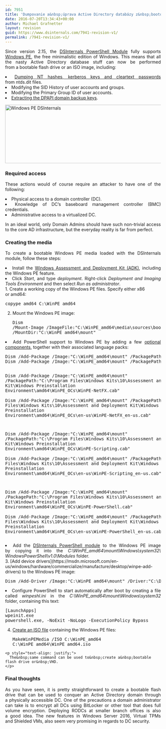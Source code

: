 ```yaml
---
id: 7951
title: 'Dumpovanie a&nbsp;úprava Active Directory databázy z&nbsp;bootovateľnej flashky'
date: 2016-07-20T13:34:43+00:00
author: Michael Grafnetter
layout: revision
guid: https://www.dsinternals.com/7941-revision-v1/
permalink: /7941-revision-v1/
---
```

<p style="text-align: justify;">
  Since&nbsp;version 2.15, the&nbsp;<a href="https://github.com/MichaelGrafnetter/DSInternals">DSInternals PowerShell Module</a> fully supports <a href="https://msdn.microsoft.com/en-us/windows/hardware/commercialize/manufacture/desktop/winpe-intro">Windows PE</a>, the&nbsp;free minimalistic edition of&nbsp;Windows. This means that&nbsp;all the&nbsp;nasty Active Directory database stuff can now&nbsp;be performed from&nbsp;a&nbsp;bootable flash drive or&nbsp;an ISO image, including:
</p>

<li style="text-align: justify;">
  <a href="https://www.dsinternals.com/en/dumping-ntds-dit-files-using-powershell/">Dumping NT hashes, kerberos keys and&nbsp;cleartext passwords</a> from&nbsp;ntds.dit files.
</li>
<li style="text-align: justify;">
  Modifying the&nbsp;SID History of&nbsp;user accounts and&nbsp;groups.
</li>
<li style="text-align: justify;">
  Modifying the&nbsp;Primary Group ID of&nbsp;user accounts.
</li>
<li style="text-align: justify;">
  <a href="https://www.dsinternals.com/en/retrieving-dpapi-backup-keys-from-active-directory/">Extracting the&nbsp;DPAPI domain backup keys</a>.
</li>

[<img class="aligncenter size-full wp-image-7881" src="https://www.dsinternals.com/wp-content/uploads/winpe.png" alt="Windows PE DSInternals" width="570" height="189" srcset="https://www.dsinternals.com/wp-content/uploads/winpe.png 570w, https://www.dsinternals.com/wp-content/uploads/winpe-300x99.png 300w" sizes="(max-width: 570px) 100vw, 570px" />](https://www.dsinternals.com/wp-content/uploads/winpe.png)

### Required access

<p style="text-align: justify;">
  These actions would of&nbsp;course require an attacker to&nbsp;have one of&nbsp;the following:
</p>

<li style="text-align: justify;">
  Physical access to&nbsp;a domain controller (DC).
</li>
<li style="text-align: justify;">
  Knowledge of&nbsp;DC&#8217;s <span class="st">baseboard management controller (BMC) credentials.</span>
</li>
<li style="text-align: justify;">
  Administrative access to&nbsp;a virtualized DC.
</li>

<p style="text-align: justify;">
  In&nbsp;an ideal world, only Domain Admins should have such non-trivial access to&nbsp;the core AD infrastructure, but&nbsp;the&nbsp;everyday reality is&nbsp;far from&nbsp;perfect.
</p>

<h3 style="text-align: justify;">
  Creating the&nbsp;media
</h3>

<p style="text-align: justify;">
  To&nbsp;create a&nbsp;bootable Windows PE media loaded with the&nbsp;DSInternals module, follow these steps:
</p>

<li style="text-align: justify;">
  Install the&nbsp;<a href="http://go.microsoft.com/fwlink/p/?LinkId=526803">Windows Assessment and&nbsp;Deployment Kit (ADK)</a>, including the&nbsp;Windows PE feature.
</li>
<li style="text-align: justify;">
  Click <em>Start</em>, and&nbsp;type <em>deployment</em>. Right-click <em>Deployment and&nbsp;Imaging Tools Environment</em> and&nbsp;then select <em>Run as&nbsp;administrator</em>.
</li>
  1. Create a&nbsp;working copy of&nbsp;the Windows PE files. Specify either x86 or&nbsp;amd64: <pre class="lang:batch decode:true ">copype amd64 C:\WinPE_amd64</pre>

  2. Mount the&nbsp;Windows PE image: <pre class="lang:batch decode:true">Dism /Mount-Image /ImageFile:"C:\WinPE_amd64\media\sources\boot.wim" /index:1 /MountDir:"C:\WinPE_amd64\mount"</pre>

<li style="text-align: justify;">
  Add PowerShell support to&nbsp;Windows PE by&nbsp;adding a&nbsp;few <a href="https://msdn.microsoft.com/en-us/windows/hardware/commercialize/manufacture/desktop/winpe-add-packages--optional-components-reference">optional components</a>, together with their associated language packs: <pre class="lang:batch decode:true">Dism /Add-Package /Image:"C:\WinPE_amd64\mount" /PackagePath:"C:\Program Files\Windows Kits\10\Assessment and&nbsp;Deployment Kit\Windows Preinstallation Environment\amd64\WinPE_OCs\WinPE-WMI.cab"  
Dism /Add-Package /Image:"C:\WinPE_amd64\mount" /PackagePath:"C:\Program Files\Windows Kits\10\Assessment and&nbsp;Deployment Kit\Windows Preinstallation Environment\amd64\WinPE_OCs\en-us\WinPE-WMI_en-us.cab"

Dism /Add-Package /Image:"C:\WinPE_amd64\mount" /PackagePath:"C:\Program Files\Windows Kits\10\Assessment and&nbsp;Deployment Kit\Windows Preinstallation Environment\amd64\WinPE_OCs\WinPE-NetFX.cab"  
Dism /Add-Package /Image:"C:\WinPE_amd64\mount" /PackagePath:"C:\Program Files\Windows Kits\10\Assessment and&nbsp;Deployment Kit\Windows Preinstallation Environment\amd64\WinPE_OCs\en-us\WinPE-NetFX_en-us.cab"

Dism /Add-Package /Image:"C:\WinPE_amd64\mount" /PackagePath:"C:\Program Files\Windows Kits\10\Assessment and&nbsp;Deployment Kit\Windows Preinstallation Environment\amd64\WinPE_OCs\WinPE-Scripting.cab"  
Dism /Add-Package /Image:"C:\WinPE_amd64\mount" /PackagePath:"C:\Program Files\Windows Kits\10\Assessment and&nbsp;Deployment Kit\Windows Preinstallation Environment\amd64\WinPE_OCs\en-us\WinPE-Scripting_en-us.cab"

Dism /Add-Package /Image:"C:\WinPE_amd64\mount" /PackagePath:"C:\Program Files\Windows Kits\10\Assessment and&nbsp;Deployment Kit\Windows Preinstallation Environment\amd64\WinPE_OCs\WinPE-PowerShell.cab"  
Dism /Add-Package /Image:"C:\WinPE_amd64\mount" /PackagePath:"C:\Program Files\Windows Kits\10\Assessment and&nbsp;Deployment Kit\Windows Preinstallation Environment\amd64\WinPE_OCs\en-us\WinPE-PowerShell_en-us.cab"</pre>
</li>

<li style="text-align: justify;">
  Add the&nbsp;<a href="https://github.com/MichaelGrafnetter/DSInternals/releases">DSInternals PowerShell module</a> to&nbsp;the Windows PE image by&nbsp;copying it into the&nbsp;<em>C:\WinPE_amd64\mount\Windows\system32\ WindowsPowerShell\v1.0\Modules</em> folder.
</li>
  3. [Add device drivers](https://msdn.microsoft.com/en-us/windows/hardware/commercialize/manufacture/desktop/winpe-add-drivers) to&nbsp;the Windows PE image: <pre class="lang:batch decode:true">Dism /Add-Driver /Image:"C:\WinPE_amd64\mount" /Driver:"C:\DriversToEmbed" /Recurse</pre>

<li style="text-align: justify;">
  Configure PowerShell to&nbsp;start automatically after&nbsp;boot by&nbsp;creating a&nbsp;file called <em>winpeshl.ini</em> in&nbsp;the&nbsp;<em>C:\WinPE_amd64\mount\Windows\system32</em> folder, containing this text: <pre class="lang:ini decode:true ">[LaunchApps]
wpeinit.exe
powershell.exe, -NoExit -NoLogo -ExecutionPolicy Bypass</pre>
</li>

  4. [Create an ISO file](https://msdn.microsoft.com/en-us/windows/hardware/commercialize/manufacture/desktop/makewinpemedia-command-line-options?f=255&MSPPError=-2147217396) containing the&nbsp;Windows PE files: <pre class="lang:batch decode:true">MakeWinPEMedia /ISO C:\WinPE_amd64 C:\WinPE_amd64\WinPE_amd64.iso</pre>
    
    <p style="text-align: justify;">
      The&nbsp;same command can be used to&nbsp;create a&nbsp;bootable flash drive or&nbsp;VHD.
    </p>

### Final thoughts

<p style="text-align: justify;">
  As&nbsp;you have seen, it is&nbsp;pretty straightforward to&nbsp;create a&nbsp;bootable flash drive that&nbsp;can be used to&nbsp;conquer an Active Directory domain through a&nbsp;physically accessible DC. One of&nbsp;the precautions a&nbsp;domain administrator can take is&nbsp;to&nbsp;encrypt all DCs using BitLocker or&nbsp;other tool that&nbsp;does full volume encryption. Deploying RODCs at smaller branch offices is&nbsp;also a&nbsp;good idea. The&nbsp;new features in&nbsp;Windows Server 2016, Virtual TPMs and&nbsp;Shielded VMs, also seem very promising in&nbsp;regards to&nbsp;DC security.
</p>